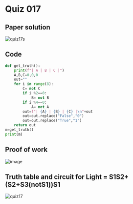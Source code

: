 # Quiz 017

## Paper solution
![quiz17s](https://github.com/user-attachments/assets/4d45de18-35f4-42c4-8cd6-491786662711)


## Code
```.py
def get_truth():
    print(f"| A | B | C |")
    A,B,C=0,0,0
    out=""
    for i in range(8):
        C= not C
        if i %2==0:
            B= not B
        if i %4==0:
            A= not A
        out=f"| {A} | {B} | {C} |\n"+out
        out=out.replace("False","0")
        out=out.replace("True","1")
    return out
m=get_truth()
print(m)

```

## Proof of work

![image](https://github.com/user-attachments/assets/535c6369-4c51-44db-902f-e531fd373299)

## Truth table and circuit for Light = S1S2+(S2+S3(notS1))S1

![quiz17](https://github.com/user-attachments/assets/4b7d2485-8f00-4fae-b73a-ded789503ed9)



